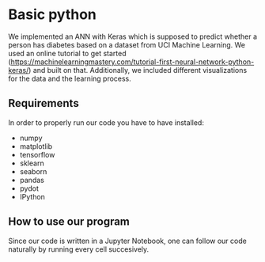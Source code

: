 # Basic python 

We implemented an ANN with Keras which is supposed to predict whether a person has diabetes based on a dataset from UCI Machine Learning. 
We used an online tutorial to get started (https://machinelearningmastery.com/tutorial-first-neural-network-python-keras/) and built on that. Additionally, we included different visualizations for the data and the learning process.

## Requirements
In order to properly run our code you have to have installed:
  - numpy
  - matplotlib
  - tensorflow
  - sklearn
  - seaborn
  - pandas
  - pydot
  - IPython
  
## How to use our program
Since our code is written in a Jupyter Notebook, one can follow our code naturally by running every cell succesively.

  
